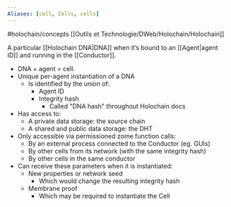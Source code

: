 ```yaml
---
Aliases: [cell, Cells, cells]
---
```


#holochain/concepts
[[Outils et Technologie/DWeb/Holochain/Holochain]]

A particular [[Holochain DNA|DNA]] when it’s bound to an [[Agent|agent ID]] and running in the [[Conductor]]. 

- DNA + agent = cell.
-   Unique per-agent instantiation of a DNA
    -   Is identified by the union of:
        -   Agent ID
        -   Integrity hash
            -   Called "DNA hash" throughout Holochain docs
-   Has access to:
    -   A private data storage: the source chain
    -   A shared and public data storage: the DHT
-   Only accessible via permissioned zome function calls:
    -   By an external process connected to the Conductor (eg. GUIs)
    -   By other cells from its network (with the same integrity hash)
    -   By other cells in the same conductor
-   Can receive these parameters when it is instantiated:
    -   New properties or network seed
        -   Which would change the resulting integrity hash
    -   Membrane proof
        -   Which may be required to instantiate the Cell
